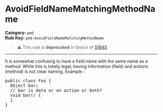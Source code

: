 # AvoidFieldNameMatchingMethodName
**Category:** `pmd`<br/>
**Rule Key:** `pmd:AvoidFieldNameMatchingMethodName`<br/>
> :warning: This rule is **deprecated** in favour of [S1845](https://rules.sonarsource.com/java/RSPEC-1845).

-----

It is somewhat confusing to have a field name with the same name as a method. While this is totally legal, having information (field) and actions (method) is not clear naming. Example :
<pre>
public class Foo {
  Object bar;
  // bar is data or an action or both?
  void bar() {
  }
}
</pre>
